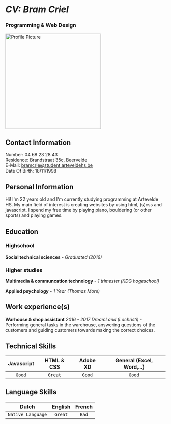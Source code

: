 # **_CV: Bram Criel_**
### Programming & Web Design
<img src="https://scontent-bru2-1.xx.fbcdn.net/v/t31.18172-8/23783722_1751885278156072_215186878286995840_o.jpg?_nc_cat=102&ccb=1-3&_nc_sid=09cbfe&_nc_ohc=bqEfhFLOl08AX9a-tAW&_nc_ht=scontent-bru2-1.xx&oh=cc0d8abe0dc607575822bab80ace81cb&oe=60A05966" alt="Profile Picture" width="300" height="300">
  
## Contact Information
Number: 04 68 23 28 43  
Residence: Brandstraat 35c, Beervelde  
E-Mail: bramcrie@student.arteveldehs.be  
Date Of Birth: 18/11/1998

## Personal Information
Hi! I'm 22 years old and I'm currently studying programming at Artevelde HS. My main field of interest is creating websites by using html, (s)css and javascript. I spend my free time by playing piano, bouldering (or other sports) and playing games.

## Education
### Highschool
**Social technical sciences** - _Graduated (2016)_

### Higher studies
**Multimedia & communcation technology** - _1 trimester (KDG hogeschool)_  

**Applied psychology** - _1 Year (Thomas More)_

## Work experience(s)
**Warhouse & shop assistant** _2016 - 2017_
_DreamLand (Lochristi)_ - Performing general tasks in the warehouse, answering questions of the customers and guiding customers towards making the correct choices.

## Technical Skills
Javascript | HTML & CSS | Adobe XD | General (Excel, Word,...)
:---: | :---: | :---: | :---: 
`Good` | `Great` | `Good` | `Good`

## Language Skills
Dutch | English | French
:---: | :---: | :---:
`Native Language` | `Great` | `Bad`
